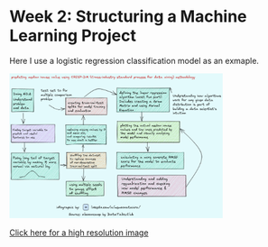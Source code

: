 # Week 2: Structuring a Machine Learning Project 

Here I use a logistic regression classification model as an exmaple. 

<!--![MLZoomcamp_crisp-dm_x1](MLZoomcamp_crisp-dm_x1.png)-->
<img src="MLZoomcamp_crisp-dm_x1.png" width=75% height=75%>

[Click here for a high resolution image](MLZoomcamp_crisp-dm_x2.png)